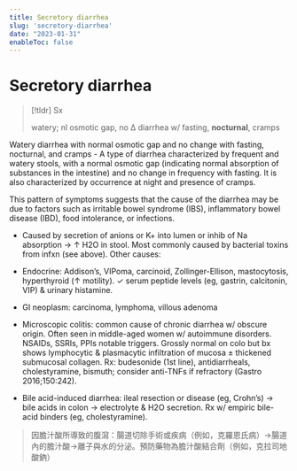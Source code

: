 ```yaml
---
title: Secretory diarrhea
slug: 'secretory-diarrhea'
date: "2023-01-31"
enableToc: false
---
```


# Secretory diarrhea

> [!tldr] Sx
>
> watery; nl osmotic gap, no Δ diarrhea w/ fasting, **nocturnal**, cramps

Watery diarrhea with normal osmotic gap and no change with fasting, nocturnal, and cramps - A type of diarrhea characterized by frequent and watery stools, with a normal osmotic gap (indicating normal absorption of substances in the intestine) and no change in frequency with fasting. It is also characterized by occurrence at night and presence of cramps.

This pattern of symptoms suggests that the cause of the diarrhea may be due to factors such as irritable bowel syndrome (IBS), inflammatory bowel disease (IBD), food intolerance, or infections.

* Caused by secretion of anions or K+ into lumen or inhib of Na absorption → ↑ H2O in stool. Most commonly caused by bacterial toxins from infxn (see above). Other causes:

* Endocrine: Addison’s, VIPoma, carcinoid, Zollinger-Ellison, mastocytosis, hyperthyroid (↑ motility). ✓ serum peptide levels (eg, gastrin, calcitonin, VIP) & urinary histamine.

* GI neoplasm: carcinoma, lymphoma, villous adenoma

* Microscopic colitis: common cause of chronic diarrhea w/ obscure origin. Often seen in middle-aged women w/ autoimmune disorders. NSAIDs, SSRIs, PPIs notable triggers. Grossly normal on colo but bx shows lymphocytic & plasmacytic infiltration of mucosa ± thickened submucosal collagen. Rx: budesonide (1st line), antidiarrheals, cholestyramine, bismuth; consider anti-TNFs if refractory (Gastro 2016;150:242).

* Bile acid-induced diarrhea: ileal resection or disease (eg, Crohn’s) → bile acids in colon → electrolyte & H2O secretion. Rx w/ empiric bile-acid binders (eg, cholestyramine).
> 因膽汁酸所導致的腹瀉：腸道切除手術或疾病（例如，克羅恩氏病）→腸道內的膽汁酸→離子與水的分泌。預防藥物為膽汁酸結合劑（例如，克拉司地酸鈉）
